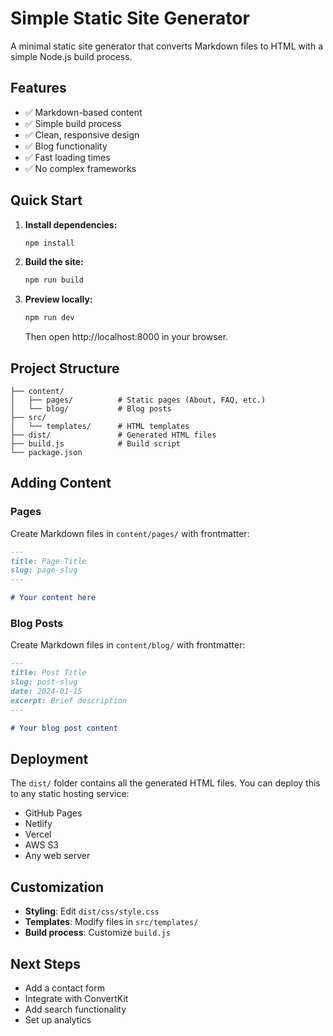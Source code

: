 # Simple Static Site Generator

A minimal static site generator that converts Markdown files to HTML with a simple Node.js build process.

## Features

- ✅ Markdown-based content
- ✅ Simple build process
- ✅ Clean, responsive design
- ✅ Blog functionality
- ✅ Fast loading times
- ✅ No complex frameworks

## Quick Start

1. **Install dependencies:**
   ```bash
   npm install
   ```

2. **Build the site:**
   ```bash
   npm run build
   ```

3. **Preview locally:**
   ```bash
   npm run dev
   ```
   Then open http://localhost:8000 in your browser.

## Project Structure

```
├── content/
│   ├── pages/          # Static pages (About, FAQ, etc.)
│   └── blog/           # Blog posts
├── src/
│   └── templates/      # HTML templates
├── dist/               # Generated HTML files
├── build.js            # Build script
└── package.json
```

## Adding Content

### Pages
Create Markdown files in `content/pages/` with frontmatter:

```markdown
---
title: Page Title
slug: page-slug
---

# Your content here
```

### Blog Posts
Create Markdown files in `content/blog/` with frontmatter:

```markdown
---
title: Post Title
slug: post-slug
date: 2024-01-15
excerpt: Brief description
---

# Your blog post content
```

## Deployment

The `dist/` folder contains all the generated HTML files. You can deploy this to any static hosting service:

- GitHub Pages
- Netlify
- Vercel
- AWS S3
- Any web server

## Customization

- **Styling**: Edit `dist/css/style.css`
- **Templates**: Modify files in `src/templates/`
- **Build process**: Customize `build.js`

## Next Steps

- Add a contact form
- Integrate with ConvertKit
- Add search functionality
- Set up analytics